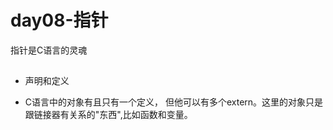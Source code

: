 # day08-指针

指针是C语言的灵魂



## 

* 声明和定义

- C语言中的对象有且只有一个定义， 但他可以有多个extern。这里的对象只是跟链接器有关系的"东西",比如函数和变量。



